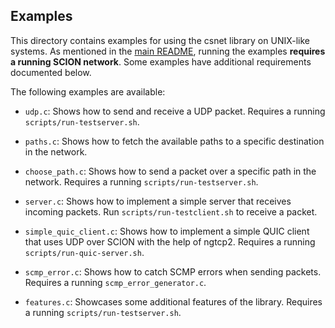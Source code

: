 ## Examples

This directory contains examples for using the csnet library on UNIX-like systems. As mentioned in
the [main README](../README.md#requirements), running the examples **requires a running SCION network**. Some examples
have additional requirements documented below.

The following examples are available:

- `udp.c`: Shows how to send and receive a UDP packet. Requires a running `scripts/run-testserver.sh`.

- `paths.c`: Shows how to fetch the available paths to a specific destination in the network.

- `choose_path.c`: Shows how to send a packet over a specific path in the network. Requires a running
  `scripts/run-testserver.sh`.

- `server.c`: Shows how to implement a simple server that receives incoming packets. Run `scripts/run-testclient.sh` to
  receive a packet.

- `simple_quic_client.c`: Shows how to implement a simple QUIC client that uses UDP over SCION with the
  help of ngtcp2. Requires a running `scripts/run-quic-server.sh`.

- `scmp_error.c`: Shows how to catch SCMP errors when sending packets. Requires a running `scmp_error_generator.c`.

- `features.c`: Showcases some additional features of the library. Requires a running `scripts/run-testserver.sh`.